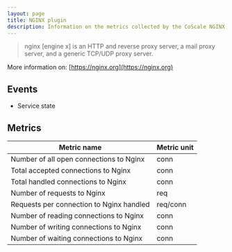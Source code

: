 ```yaml
---
layout: page
title: NGINX plugin
description: Information on the metrics collected by the CoScale NGINX plugin.
---
```


> nginx [engine x] is an HTTP and reverse proxy server, a mail proxy server, and a generic TCP/UDP proxy server.

More information on: [https://nginx.org](https://nginx.org)

## Events

* Service state

## Metrics

| Metric name                                           | Metric unit |
|-------------------------------------------------------|-------------|
| Number of all open connections to Nginx               | conn        |
| Total accepted connections to Nginx                   | conn        |
| Total handled connections to Nginx                    | conn        |
| Number of requests to Nginx                           | req         |
| Requests per connection to Nginx handled              | req/conn    |
| Number of reading connections to Nginx                | conn        |
| Number of writing connections to Nginx                | conn        |
| Number of waiting connections to Nginx                | conn        |
